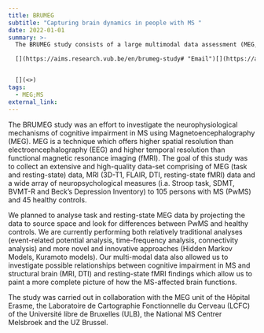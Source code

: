 ```yaml
---
title: BRUMEG
subtitle: "Capturing brain dynamics in people with MS "
date: 2022-01-01
summary: >-
  The BRUMEG study consists of a large multimodal data assessment (MEG, MRI, DWI) to enable the characterisation of the brain's functioning of people with multiple sclerosis. 

  [](https://aims.research.vub.be/en/brumeg-study# "Email")[](https://aims.research.vub.be/en/brumeg-study# "Print")[](https://aims.research.vub.be/en/brumeg-study# "Facebook")[](https://aims.research.vub.be/en/brumeg-study# "Twitter")


  [](<>)
tags:
  - MEG;MS
external_link: 
---
```

The BRUMEG study was an effort to investigate the neurophysiological mechanisms of cognitive impairment in MS using Magnetoencephalography (MEG). MEG is a technique which offers higher spatial resolution than electroencephalography (EEG) and higher temporal resolution than functional magnetic resonance imaging (fMRI). The goal of this study was to collect an extensive and high-quality data-set comprising of MEG (task and resting-state) data, MRI (3D-T1, FLAIR, DTI, resting-state fMRI) data and a wide array of neuropsychological measures (i.a. Stroop task, SDMT, BVMT-R and Beck’s Depression Inventory) to 105 persons with MS (PwMS) and 45 healthy controls.

We planned to analyse task and resting-state MEG data by projecting the data to source space and look for differences between PwMS and healthy controls. We are currently performing both relatively traditional analyses (event-related potential analysis, time-frequency analysis, connectivity analysis) and more novel and innovative approaches (Hidden Markov Models, Kuramoto models). Our multi-modal data also allowed us to investigate possible relationships between cognitive impairment in MS and structural brain (MRI, DTI) and resting-state fMRI findings which allow us to paint a more complete picture of how the MS-affected brain functions.

The study was carried out in collaboration with the MEG unit of the Hôpital Erasme, the Laboratoire de Cartographie Fonctionnelle du Cerveau (LCFC) of the Université libre de Bruxelles (ULB), the National MS Centrer Melsbroek and the UZ Brussel.